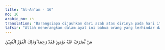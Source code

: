 ```yaml
---
title: "Al-An'am - 16"
no: 16
arabic_no: ١٦
translation: "Barangsiapa dijauhkan dari azab atas dirinya pada hari itu, maka sungguh, Allah telah memberikan rahmat kepadanya. Dan itulah kemenangan yang nyata."
tafsir: "Allah menerangkan dalam ayat ini bahwa orang yang terhindar dari azab pada hari Kiamat, adalah orang yang mendapat rahmat dari Allah. Karena Allah membebaskan dia dari kesengsaraan pada hari yang dahsyat itu dan memberinya kenikmatan-kenikmatan dan memasukkannya ke dalam surga. Orang yang dijauhkan dari azab itu mendapatkan dua kebahagiaan: kebahagiaan disebabkan bebas dari azab dan kebahagiaan mendapat rahmat, kebahagiaan ini merupakan keberuntungan yang besar.\n\nKebahagiaan yang diberikan Allah pada hari Kiamat itu benar-benar adalah rahmat kasih sayang Allah kepada hamba-hamba-Nya dan bukanlah sekali-kali suatu keharusan bagi Tuhan; sebab tidak ada kekuasaan lain di atas kekuasaan-Nya. Tetapi sifat rahmat itu sendiri adalah suatu keharusan bagi Tuhan, karena sifat itu salah satu sifat kesempurnaan-Nya dan keharusan sifat rahmat itu pada Allah dinyatakan Allah dalam Al-Qur'an seperti tersebut dalam surah ini (al-Ma'idah/5) ayat 12 dan 54"
---
```


مَنْ يُّصْرَفْ عَنْهُ يَوْمَىِٕذٍ فَقَدْ رَحِمَهٗ ۗوَذٰلِكَ الْفَوْزُ الْمُبِيْنُ
